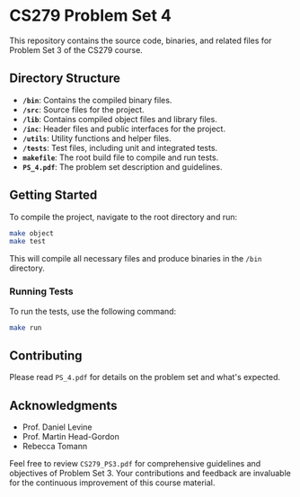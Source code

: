 # CS279 Problem Set 4

This repository contains the source code, binaries, and related files for Problem Set 3 of the CS279 course.

## Directory Structure

- **`/bin`**: Contains the compiled binary files.
- **`/src`**: Source files for the project.
- **`/lib`**: Contains compiled object files and library files.
- **`/inc`**: Header files and public interfaces for the project.
- **`/utils`**: Utility functions and helper files.
- **`/tests`**: Test files, including unit and integrated tests.
- **`makefile`**: The root build file to compile and run tests.
- **`PS_4.pdf`**: The problem set description and guidelines.

## Getting Started

To compile the project, navigate to the root directory and run:

```bash
make object
make test
```

This will compile all necessary files and produce binaries in the `/bin` directory.

### Running Tests

To run the tests, use the following command:

```bash
make run
```

## Contributing

Please read `PS_4.pdf` for details on the problem set and what's expected.

## Acknowledgments

- Prof. Daniel Levine
- Prof. Martin Head-Gordon
- Rebecca Tomann

Feel free to review `CS279_PS3.pdf` for comprehensive guidelines and objectives of Problem Set 3. Your contributions and feedback are invaluable for the continuous improvement of this course material.